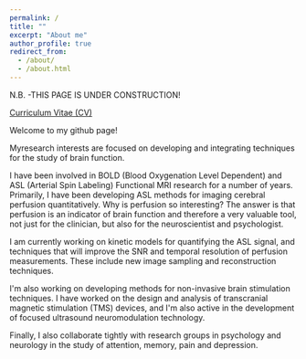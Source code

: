 ```yaml
---
permalink: /
title: ""
excerpt: "About me"
author_profile: true
redirect_from: 
  - /about/
  - /about.html
---
```


N.B. -THIS PAGE IS UNDER CONSTRUCTION!

[Curriculum Vitae (CV)](https://ernandeth.github.io/files/Hernandez_cv_acad.pdf)

Welcome to my github page!

Myresearch interests are focused on developing and integrating techniques for the study of brain function.

I have been involved in BOLD (Blood Oxygenation Level Dependent) and ASL (Arterial Spin Labeling) Functional MRI research for a number of years. Primarily, I have been developing ASL methods for  imaging cerebral perfusion quantitatively. Why is perfusion so interesting? The answer is that perfusion is an indicator of brain function and therefore a very valuable tool, not just for the clinician, but also for the neuroscientist and psychologist. 

I am currently working on kinetic models for quantifying the ASL signal, and techniques that will improve the SNR and temporal resolution of perfusion measurements.  These include new image sampling and reconstruction techniques.

I'm also working on developing methods for non-invasive brain stimulation techniques. I have worked on the design and analysis of transcranial magnetic stimulation (TMS) devices, and I'm also active in the development of focused ultrasound neuromodulation technology.

Finally, I also collaborate tightly with research groups in psychology and neurology in the study of attention, memory, pain and depression.
